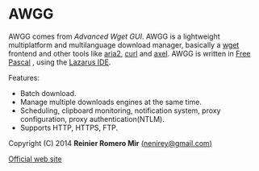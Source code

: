 AWGG
=====

AWGG comes from *Advanced Wget GUI*.
AWGG is a lightweight multiplatform and multilanguage download manager, basically a [wget][1] frontend and other tools like [aria2][2], [curl][3] and [axel][4]. AWGG is written in [Free Pascal][5] , using the [Lazarus IDE][6].

Features:

- Batch download.
- Manage multiple downloads engines at the same time.
- Scheduling, clipboard monitoring, notification system, proxy configuration, proxy authentication(NTLM).
- Supports HTTP, HTTPS, FTP.

Copyright (C) 2014 **Reinier Romero Mir** [(nenirey@gmail.com)][7]

[Official web site][8]

[1]: http://www.gnu.org/software/wget/
[2]: http://aria2.sourceforge.net/
[3]: http://curl.haxx.se/
[4]: http://axel.alioth.debian.org/
[5]: http://www.freepascal.org/
[6]: http://www.lazarus.freepascal.org/
[7]: mailto:nenirey@gmail.com
[8]: http://sites.google.com/site/awggproject